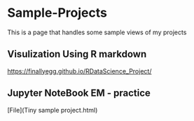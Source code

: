 # Sample-Projects
This is a page that handles some sample views of my projects

## Visulization Using R markdown
https://finallyegg.github.io/RDataScience_Project/

## Jupyter NoteBook EM - practice
[File](Tiny sample project.html)
